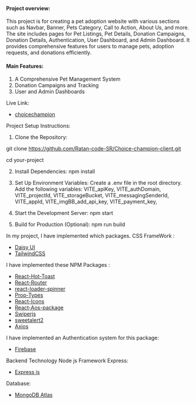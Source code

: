 #### Project overview:
This project is for creating a pet adoption website with various sections such as Navbar, Banner, Pets Category, Call to Action, About Us, and more. The site includes pages for Pet Listings, Pet Details, Donation Campaigns, Donation Details, Authentication, User Dashboard, and Admin Dashboard. It provides comprehensive features for users to manage pets, adoption requests, and donations efficiently.

#### Main Features:
1. A Comprehensive Pet Management System
2. Donation Campaigns and Tracking
3. User and Admin Dashboards

Live Link:   
- [choicechampion](https://choicechampion-d3308.web.app/)

Project Setup Instructions:
1. Clone the Repository:

git clone https://github.com/Ratan-code-SR/Choice-champion-client.git

cd your-project

2. Install Dependencies:
npm install

3. Set Up Environment Variables:
Create a .env file in the root directory.
Add the following variables:
VITE_apiKey,
VITE_authDomain,
VITE_projectId,
VITE_storageBucket,
VITE_messagingSenderId,
VITE_appId,
VITE_imgBB_add_api_key,
VITE_payment_key,

4. Start the Development Server:
npm start

5. Build for Production (Optional):
npm run build

 In my project, I have implemented which packages.
 CSS FrameWork :
- [Daisy UI](https://daisyui.com/)
- [TailwindCSS](https://tailwindcss.com/)


 I have implemented these NPM Packages :
- [React-Hot-Toast](https://react-hot-toast.com/)
- [React-Router](https://reactrouter.com/en/main)
- [react-loader-spinner](https://mhnpd.github.io/react-loader-spinner/docs/intro)
- [Prop-Types](https://www.npmjs.com/package/prop-types)
- [React-Icons](https://react-icons.github.io/react-icons/)
- [React-Aos-package](https://michalsnik.github.io/aos/)
- [Swiperjs](https://swiperjs.com/)
- [sweetalert2](https://sweetalert2.github.io/)
- [Axios](https://axios-http.com/)

 I have implemented an Authentication system for this package:
- [Firebase](https://firebase.google.com/)

 Backend Technology Node js Framework Express:
- [Express js](https://expressjs.com/)

 Database:
- [MongoDB Atlas ](https://www.mongodb.com/atlas/database)




